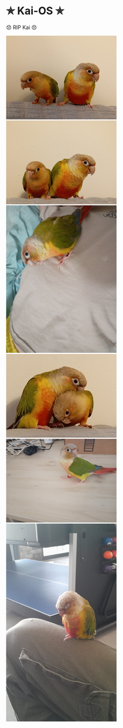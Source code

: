 # ✯ Kai-OS ✯
 😞 RIP Kai 😞
 
<img src="images/1000157040.jpg" alt="kai" width="300"/> <img src="images/1000157042.jpg" alt="kai" width="300"/>
<img src="images/1000448967.jpg" alt="kai" width="300"/> <img src="images/1000157047.jpg" alt="kai" width="300"/> 
<img src="images/1000424242.jpg" alt="kai" width="300"/> <img src="images/1000112966.jpg" alt="kai" width="300"/> 
